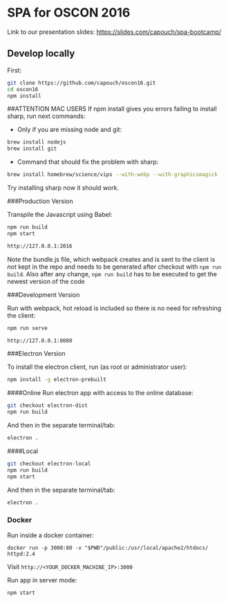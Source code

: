 # SPA for OSCON 2016

Link to our presentation slides: https://slides.com/capouch/spa-bootcamp/

## Develop locally

First:

```bash
git clone https://github.com/capouch/oscon16.git
cd oscon16
npm install
```

##ATTENTION MAC USERS
If npm install gives you errors failing to install sharp, run next commands:

- Only if you are missing node and git:
```bash
brew install nodejs
brew install git
```
- Command that should fix the problem with sharp:
```bash
brew install homebrew/science/vips --with-webp --with-graphicsmagick
```
Try installing sharp now it should work.


###Production Version

Transpile the Javascript using Babel:

```bash
npm run build
npm start
```
```bash
http://127.0.0.1:2016
```
Note the bundle.js file, which webpack creates and is sent to the client is
*not* kept in the repo and needs to be generated after checkout with
`npm run build`. Also after any change, `npm run build` has to be
executed to get the newest version of the code


###Development Version

Run with webpack, hot reload is included so there is no need for refreshing the client:

```bash
npm run serve
```
```bash
http://127.0.0.1:8080
```

###Electron Version

To install the electron client, run (as root or administrator user):
```bash
npm install -g electron-prebuilt
```
####Online
Run electron app with access to the online database:

```bash
git checkout electron-dist
npm run build
```
And then in the separate terminal/tab:

```bash
electron .
```


####Local
```bash
git checkout electron-local
npm run build
npm start
```
And then in the separate terminal/tab:

```bash
electron .
```


### Docker
Run inside a docker container:

```
docker run -p 3000:80 -v "$PWD"/public:/usr/local/apache2/htdocs/ httpd:2.4
```

Visit `http://<YOUR_DOCKER_MACHINE_IP>:3000`

Run app in server mode:

```
npm start
```
